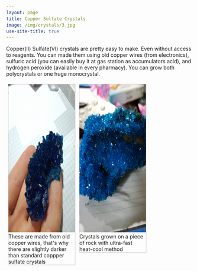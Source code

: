 ```yaml
---
layout: page
title: Copper Sulfate Crystals
image: /img/crystals/3.jpg
use-site-title: true
---
```

Copper(II) Sulfate(VI) crystals are pretty easy to make. Even without access to reagents. You can made them using old copper wires
(from electronics), sulfuric acid (you can easily buy it at gas station as accumulators acid), and hydrogen peroxide
 (available in every pharmacy). You can grow both polycrystals or one huge monocrystal.

<html>
<head>
<style>
div.gallery {
  margin: 5px;
  border: 1px solid #ccc;
  float: left;
  width: 180px;
}

div.gallery:hover {
  border: 1px solid #777;
}

div.gallery img {
  width: 100%;
  height: auto;
}

div.desc {
  padding: 15px;
  text-align: center;
}
</style>
</head>
<body>

<div class="gallery">
  <a target="_blank" href="https://krevik.github.io/img/crystals/2.jpg">
    <img src="/img/crystals/2.jpg" alt="Copper(II) Sulfate(VI) Crystals" width="600" height="400">
  </a>
  <div class="desc">These are made from old copper wires, that's why there are slightly darker than standard coppper sulfate crystals</div>
</div>

<div class="gallery">
  <a target="_blank" href="https://krevik.github.io/img/crystals/3.jpg">
    <img src="/img/crystals/3.jpg" alt="Copper(II) Sulfate(VI) Crystals" width="600" height="400">
  </a>
  <div class="desc">Crystals grown on a piece of rock with ultra-fast heat-cool method</div>
</div>

</body>
</html>
